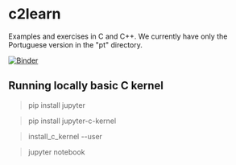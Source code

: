# c2learn
Examples and exercises in C and C++. We currently have only the Portuguese version in the "pt" directory.

[![Binder](https://mybinder.org/badge_logo.svg)](https://mybinder.org/v2/gh/santanche/c2learn/master?urlpath=lab)

## Running locally basic C kernel
> pip install jupyter

> pip install jupyter-c-kernel

> install_c_kernel --user

> jupyter notebook

